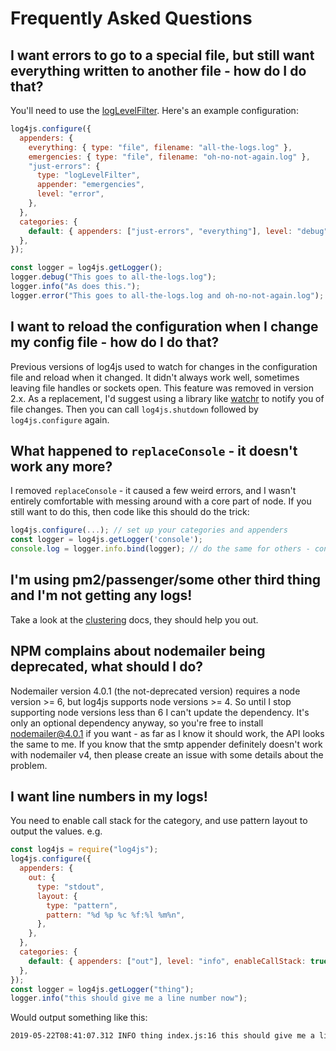 # Frequently Asked Questions

## I want errors to go to a special file, but still want everything written to another file - how do I do that?

You'll need to use the [logLevelFilter](logLevelFilter.md). Here's an example configuration:

```javascript
log4js.configure({
  appenders: {
    everything: { type: "file", filename: "all-the-logs.log" },
    emergencies: { type: "file", filename: "oh-no-not-again.log" },
    "just-errors": {
      type: "logLevelFilter",
      appender: "emergencies",
      level: "error",
    },
  },
  categories: {
    default: { appenders: ["just-errors", "everything"], level: "debug" },
  },
});

const logger = log4js.getLogger();
logger.debug("This goes to all-the-logs.log");
logger.info("As does this.");
logger.error("This goes to all-the-logs.log and oh-no-not-again.log");
```

## I want to reload the configuration when I change my config file - how do I do that?

Previous versions of log4js used to watch for changes in the configuration file and reload when it changed. It didn't always work well, sometimes leaving file handles or sockets open. This feature was removed in version 2.x. As a replacement, I'd suggest using a library like [watchr](https://www.npmjs.com/package/watchr) to notify you of file changes. Then you can call `log4js.shutdown` followed by `log4js.configure` again.

## What happened to `replaceConsole` - it doesn't work any more?

I removed `replaceConsole` - it caused a few weird errors, and I wasn't entirely comfortable with messing around with a core part of node. If you still want to do this, then code like this should do the trick:

```javascript
log4js.configure(...); // set up your categories and appenders
const logger = log4js.getLogger('console');
console.log = logger.info.bind(logger); // do the same for others - console.debug, etc.
```

## I'm using pm2/passenger/some other third thing and I'm not getting any logs!

Take a look at the [clustering](clustering.md) docs, they should help you out.

## NPM complains about nodemailer being deprecated, what should I do?

Nodemailer version 4.0.1 (the not-deprecated version) requires a node version >= 6, but log4js supports node versions >= 4. So until I stop supporting node versions less than 6 I can't update the dependency. It's only an optional dependency anyway, so you're free to install nodemailer@4.0.1 if you want - as far as I know it should work, the API looks the same to me. If you know that the smtp appender definitely doesn't work with nodemailer v4, then please create an issue with some details about the problem.

## I want line numbers in my logs!

You need to enable call stack for the category, and use pattern layout to output the values. e.g.

```javascript
const log4js = require("log4js");
log4js.configure({
  appenders: {
    out: {
      type: "stdout",
      layout: {
        type: "pattern",
        pattern: "%d %p %c %f:%l %m%n",
      },
    },
  },
  categories: {
    default: { appenders: ["out"], level: "info", enableCallStack: true },
  },
});
const logger = log4js.getLogger("thing");
logger.info("this should give me a line number now");
```

Would output something like this:

```bash
2019-05-22T08:41:07.312 INFO thing index.js:16 this should give me a line number now
```
